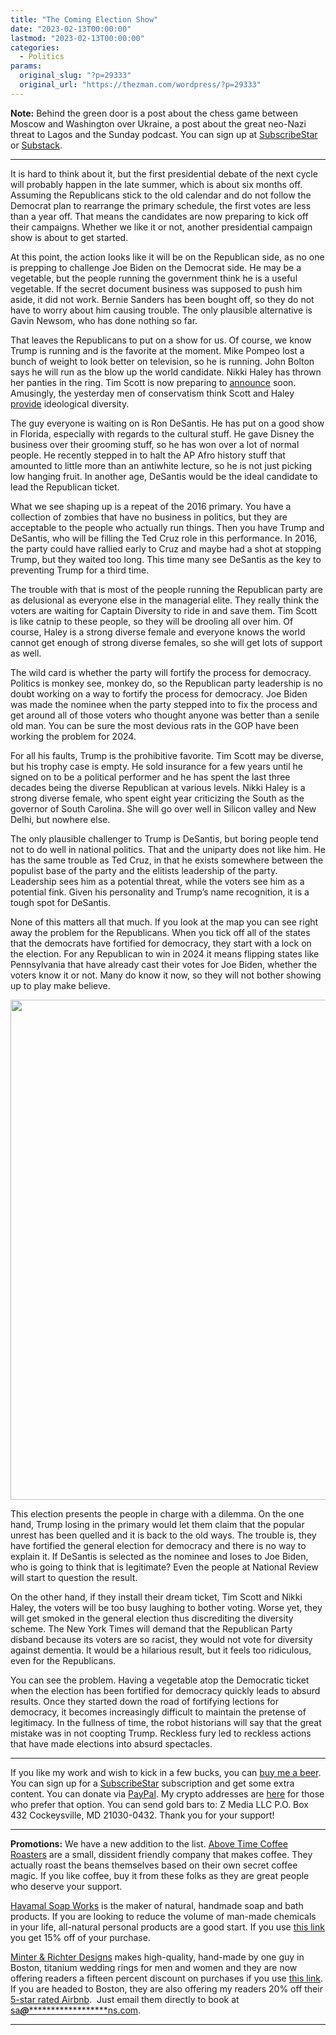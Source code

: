 ```yaml
---
title: "The Coming Election Show"
date: "2023-02-13T00:00:00"
lastmod: "2023-02-13T00:00:00"
categories:
  - Politics
params:
  original_slug: "?p=29333"
  original_url: "https://thezman.com/wordpress/?p=29333"
---
```


**Note:** Behind the green door is a post about the chess game between
Moscow and Washington over Ukraine, a post about the great neo-Nazi
threat to Lagos and the Sunday podcast. You can sign up at
<a href="https://www.subscribestar.com/the-z-blog" rel="noopener"
target="_blank">SubscribeStar</a> or
<a href="https://thedissident.substack.com/" rel="noopener"
target="_blank">Substack</a>.

------------------------------------------------------------------------

It is hard to think about it, but the first presidential debate of the
next cycle will probably happen in the late summer, which is about six
months off. Assuming the Republicans stick to the old calendar and do
not follow the Democrat plan to rearrange the primary schedule, the
first votes are less than a year off. That means the candidates are now
preparing to kick off their campaigns. Whether we like it or not,
another presidential campaign show is about to get started.

At this point, the action looks like it will be on the Republican side,
as no one is prepping to challenge Joe Biden on the Democrat side. He
may be a vegetable, but the people running the government think he is a
useful vegetable. If the secret document business was supposed to push
him aside, it did not work. Bernie Sanders has been bought off, so they
do not have to worry about him causing trouble. The only plausible
alternative is Gavin Newsom, who has done nothing so far.

That leaves the Republicans to put on a show for us. Of course, we know
Trump is running and is the favorite at the moment. Mike Pompeo lost a
bunch of weight to look better on television, so he is running. John
Bolton says he will run as the blow up the world candidate. Nikki Haley
has thrown her panties in the ring. Tim Scott is now preparing to <a
href="https://www.wsj.com/articles/republican-sen-tim-scott-prepares-for-presidential-run-cd0078f1"
rel="noopener" target="_blank">announce</a> soon. Amusingly, the
yesterday men of conservatism think Scott and Haley <a
href="https://www.nationalreview.com/corner/haley-and-scott-would-provide-much-needed-ideological-diversity-to-the-2024-field/"
rel="noopener" target="_blank">provide</a> ideological diversity.

The guy everyone is waiting on is Ron DeSantis. He has put on a good
show in Florida, especially with regards to the cultural stuff. He gave
Disney the business over their grooming stuff, so he has won over a lot
of normal people. He recently stepped in to halt the AP Afro history
stuff that amounted to little more than an antiwhite lecture, so he is
not just picking low hanging fruit. In another age, DeSantis would be
the ideal candidate to lead the Republican ticket.

What we see shaping up is a repeat of the 2016 primary. You have a
collection of zombies that have no business in politics, but they are
acceptable to the people who actually run things. Then you have Trump
and DeSantis, who will be filling the Ted Cruz role in this performance.
In 2016, the party could have rallied early to Cruz and maybe had a shot
at stopping Trump, but they waited too long. This time many see DeSantis
as the key to preventing Trump for a third time.

The trouble with that is most of the people running the Republican party
are as delusional as everyone else in the managerial elite. They really
think the voters are waiting for Captain Diversity to ride in and save
them. Tim Scott is like catnip to these people, so they will be drooling
all over him. Of course, Haley is a strong diverse female and everyone
knows the world cannot get enough of strong diverse females, so she will
get lots of support as well.

The wild card is whether the party will fortify the process for
democracy. Politics is monkey see, monkey do, so the Republican party
leadership is no doubt working on a way to fortify the process for
democracy. Joe Biden was made the nominee when the party stepped into to
fix the process and get around all of those voters who thought anyone
was better than a senile old man. You can be sure the most devious rats
in the GOP have been working the problem for 2024.

For all his faults, Trump is the prohibitive favorite. Tim Scott may be
diverse, but his trophy case is empty. He sold insurance for a few years
until he signed on to be a political performer and he has spent the last
three decades being the diverse Republican at various levels. Nikki
Haley is a strong diverse female, who spent eight year criticizing the
South as the governor of South Carolina. She will go over well in
Silicon valley and New Delhi, but nowhere else.

The only plausible challenger to Trump is DeSantis, but boring people
tend not to do well in national politics. That and the uniparty does not
like him. He has the same trouble as Ted Cruz, in that he exists
somewhere between the populist base of the party and the elitists
leadership of the party. Leadership sees him as a potential threat,
while the voters see him as a potential fink. Given his personality and
Trump’s name recognition, it is a tough spot for DeSantis.

None of this matters all that much. If you look at the map you can see
right away the problem for the Republicans. When you tick off all of the
states that the democrats have fortified for democracy, they start with
a lock on the election. For any Republican to win in 2024 it means
flipping states like Pennsylvania that have already cast their votes for
Joe Biden, whether the voters know it or not. Many do know it now, so
they will not bother showing up to play make believe.

[<img src="https://www.270towin.com/map-images/A3Jlz.png"
decoding="async" width="800" />](https://www.270towin.com/maps/A3Jlz)

This election presents the people in charge with a dilemma. On the one
hand, Trump losing in the primary would let them claim that the popular
unrest has been quelled and it is back to the old ways. The trouble is,
they have fortified the general election for democracy and there is no
way to explain it. If DeSantis is selected as the nominee and loses to
Joe Biden, who is going to think that is legitimate? Even the people at
National Review will start to question the result.

On the other hand, if they install their dream ticket, Tim Scott and
Nikki Haley, the voters will be too busy laughing to bother voting.
Worse yet, they will get smoked in the general election thus
discrediting the diversity scheme. The New York Times will demand that
the Republican Party disband because its voters are so racist, they
would not vote for diversity against dementia. It would be a hilarious
result, but it feels too ridiculous, even for the Republicans.

You can see the problem. Having a vegetable atop the Democratic ticket
when the election has been fortified for democracy quickly leads to
absurd results. Once they started down the road of fortifying lections
for democracy, it becomes increasingly difficult to maintain the
pretense of legitimacy. In the fullness of time, the robot historians
will say that the great mistake was in not coopting Trump. Reckless fury
led to reckless actions that have made elections into absurd spectacles.

------------------------------------------------------------------------

If you like my work and wish to kick in a few bucks, you can
<a href="https://www.buymeacoffee.com/mujolulu" rel="noopener"
target="_blank">buy me a beer</a>. You can sign up for a
<a href="https://www.subscribestar.com/the-z-blog" rel="noopener"
target="_blank">SubscribeStar</a> subscription and get some extra
content. You can donate via <a
href="https://www.paypal.com/donate/?cmd=_s-xclick&amp;hosted_button_id=UDAS2Q8JYA6CN&amp;source=url"
rel="noopener" target="_blank">PayPal</a>. My crypto addresses are
<a href="https://thezman.com/wordpress/?page_id=22713" rel="noopener"
target="_blank">here</a> for those who prefer that option. You can send
gold bars to: Z Media LLC P.O. Box 432 Cockeysville, MD 21030-0432.
Thank you for your support!

------------------------------------------------------------------------

**Promotions:** We have a new addition to the list.
<a href="https://abovetimecoffee.com/" rel="noopener"
target="_blank">Above Time Coffee Roasters</a> are a small, dissident
friendly company that makes coffee. They actually roast the beans
themselves based on their own secret coffee magic. If you like coffee,
buy it from these folks as they are great people who deserve your
support.

<a href="https://havamalsoapworks.com/" rel="noopener"
target="_blank">Havamal Soap Works</a> is the maker of natural, handmade
soap and bath products. If you are looking to reduce the volume of
man-made chemicals in your life, all-natural personal products are a
good start. If you use
<a href="https://havamalsoapworks.com/discount/ZMAN" rel="noopener"
target="_blank">this link</a> you get 15% off of your purchase.

<a href="https://www.minterandrichterdesigns.com/"
rel="noreferrer nofollow noopener" target="_blank">Minter &amp; Richter
Designs</a> makes high-quality, hand-made by one guy in Boston, titanium
wedding rings for men and women and they are now offering readers a
fifteen percent discount on purchases if you use
<a href="https://www.minterandrichterdesigns.com/discount/ZMAN"
rel="noreferrer nofollow noopener" target="_blank">this link</a>.
<span class="highlight"><span class="colour"><span class="font"><span class="size">If
you are headed to Boston, they are also offering my readers 20% off
their <a
href="https://www.airbnb.com/users/7988017/listings?user_id=7988017&amp;s=3"
rel="noopener noreferrer" target="_blank">5-star rated Airbnb</a>.  Just
email them directly to book at
<a href="mailto:sa***@*********************ns.com"
data-original-string="FdNvpLqU+ywlKygaEPNYdg==cb7BJkdpiyFeDDfT0QfB7TDkJKjNGk0UEZGGBrinOGNMyqLi1zb4KB/CMx3muQsoIUq"><span
class="apbct-email-encoder"
data-original-string="pxBYmp2nw81rm5Sq+FA9SQ==cb7is92aBYPbmCx+fhDsJkuhDEQ187DT0hd49o7fQlWq3JCyyWd4mM1tRbQdac82rJ1"
title="This contact has been encoded by Anti-Spam by CleanTalk. Click to decode. To finish the decoding make sure that JavaScript is enabled in your browser.">sa<span
class="apbct-blur">***</span>@<span
class="apbct-blur">*********************</span>ns.com</span></a>.</span></span></span></span>

------------------------------------------------------------------------
